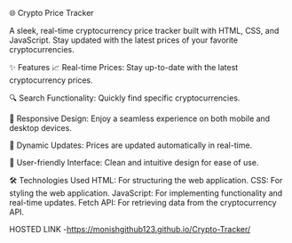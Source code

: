 🌐 Crypto Price Tracker

A sleek, real-time cryptocurrency price tracker built with HTML, CSS, and JavaScript. Stay updated with the latest prices of your favorite cryptocurrencies.

✨ Features
📈 Real-time Prices: Stay up-to-date with the latest cryptocurrency prices.

🔍 Search Functionality: Quickly find specific cryptocurrencies.

📱 Responsive Design: Enjoy a seamless experience on both mobile and desktop devices.

🔄 Dynamic Updates: Prices are updated automatically in real-time.

🎨 User-friendly Interface: Clean and intuitive design for ease of use.

🛠️ Technologies Used
HTML: For structuring the web application.
CSS: For styling the web application.
JavaScript: For implementing functionality and real-time updates.
Fetch API: For retrieving data from the cryptocurrency API.

HOSTED LINK -https://monishgithub123.github.io/Crypto-Tracker/
